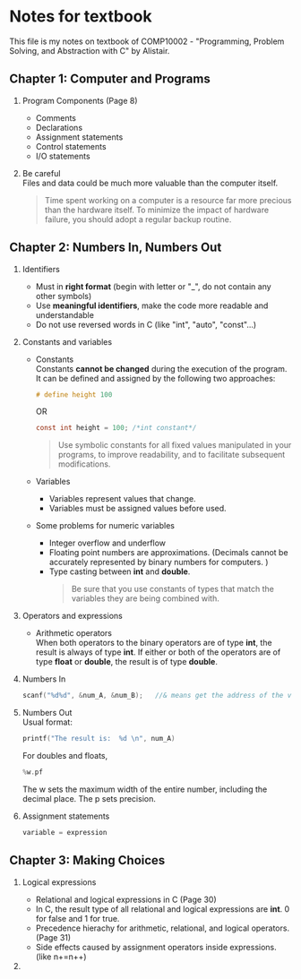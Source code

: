 # Notes for textbook
This file is my notes on textbook of COMP10002 - "Programming, Problem Solving, and Abstraction with C" by Alistair. 

## Chapter 1: Computer and Programs
1. Program Components (Page 8)
    - Comments
    - Declarations
    - Assignment statements
    - Control statements
    - I/O statements

2. Be careful  
    Files and data could be much more valuable than the computer itself.  
    > Time spent working on a computer is a resource far more precious than the hardware itself. To minimize the impact of hardware failure, you should adopt a regular backup routine. 

## Chapter 2: Numbers In, Numbers Out

1. Identifiers
    - Must in __right format__ (begin with letter or "_", do not contain any other symbols)
    - Use __meaningful identifiers__, make the code more readable and understandable
    - Do not use reversed words in C (like "int", "auto", "const"...)

2. Constants and variables
    - Constants  
        Constants __cannot be changed__ during the execution of the program. It can be defined and assigned by the following two approaches:
        ```c
        # define height 100
        ```
        OR
        ```c
        const int height = 100; /*int constant*/
        ```
        > Use symbolic constants for all fixed values manipulated in your programs, to improve readability, and to facilitate subsequent modifications. 

    - Variables  
        - Variables represent values that change. 
        - Variables must be assigned values before used.
    
    - Some problems for numeric variables  
        - Integer overflow and underflow
        - Floating point numbers are approximations. (Decimals cannot be accurately represented by binary numbers for computers. )
        - Type casting between __int__ and __double__. 
            > Be sure that you use constants of types that match the variables they are being combined with. 

3. Operators and expressions
    - Arithmetic operators  
        When both operators to the binary operators are of type __int__, the result is always of type __int__. If either or both of the operators are of type __float__ or __double__, the result is of type __double__. 

4. Numbers In
    ```c
    scanf("%d%d", &num_A, &num_B);   //& means get the address of the variable rather than the value
    ```
5. Numbers Out  
    Usual format: 
    ```c
    printf("The result is:  %d \n", num_A)
    ```
    For doubles and floats, 
    ```c
    %w.pf
    ```
    The w sets the maximum width of the entire number, including the decimal place. The p sets precision.

6. Assignment statements 

    ```c
    variable = expression
    ```

## Chapter 3: Making Choices

1. Logical expressions  
    - Relational and logical expressions in C  (Page 30) 
    - In C, the result type of all relational and logical expressions are __int__. 0 for false and 1 for true.
    - Precedence hierachy for arithmetic, relational, and logical operators. (Page 31)
    - Side effects caused by assignment operators inside expressions. (like n+=n++)

3. 